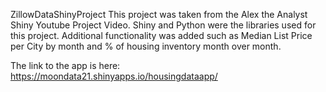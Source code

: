 ZillowDataShinyProject
This project was taken from the Alex the Analyst Shiny Youtube Project Video. Shiny and Python were the libraries used for this project. Additional functionality was added such as Median List Price per City by month and % of housing inventory month over month.

The link to the app is here: https://moondata21.shinyapps.io/housingdataapp/
